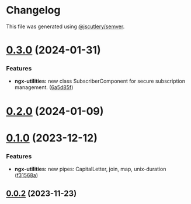 # Changelog

This file was generated using [@jscutlery/semver](https://github.com/jscutlery/semver).

# [0.3.0](https://github.com/IPS-LMU/octra/compare/ngx-utilities-0.2.0...ngx-utilities-0.3.0) (2024-01-31)


### Features

* **ngx-utilities:** new class SubscriberComponent for secure subscription management. ([6a5d85f](https://github.com/IPS-LMU/octra/commit/6a5d85f8408922442a10b0874090c30f5cce5a5e))



# [0.2.0](https://github.com/IPS-LMU/octra/compare/ngx-utilities-0.1.0...ngx-utilities-0.2.0) (2024-01-09)



# [0.1.0](https://github.com/IPS-LMU/octra/compare/ngx-utilities-0.0.2...ngx-utilities-0.1.0) (2023-12-12)


### Features

* **ngx-utilities:** new pipes: CapitalLetter, join, map, unix-duration ([f31568a](https://github.com/IPS-LMU/octra/commit/f31568a1f7a21cf98e55decd7163fee6146eeded))



## [0.0.2](https://github.com/IPS-LMU/octra/compare/ngx-utilities-0.0.1...ngx-utilities-0.0.2) (2023-11-23)
